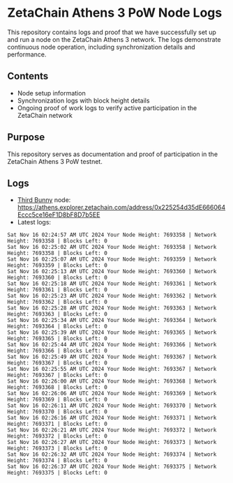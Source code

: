 # ZetaChain Athens 3 PoW Node Logs
This repository contains logs and proof that we have successfully set up and run a node on the ZetaChain Athens 3 network. The logs demonstrate continuous node operation, including synchronization details and performance.

## Contents
- Node setup information
- Synchronization logs with block height details
- Ongoing proof of work logs to verify active participation in the ZetaChain network

## Purpose
This repository serves as documentation and proof of participation in the ZetaChain Athens 3 PoW testnet.

## Logs

- [Third Bunny](https://thirdbunny.xyz/) node: https://athens.explorer.zetachain.com/address/0x225254d35dE666064Eccc5ce16eF1D8bF8D7b5EE
- Latest logs:
```
Sat Nov 16 02:24:57 AM UTC 2024 Your Node Height: 7693358 | Network Height: 7693358 | Blocks Left: 0
Sat Nov 16 02:25:02 AM UTC 2024 Your Node Height: 7693358 | Network Height: 7693358 | Blocks Left: 0
Sat Nov 16 02:25:07 AM UTC 2024 Your Node Height: 7693359 | Network Height: 7693359 | Blocks Left: 0
Sat Nov 16 02:25:13 AM UTC 2024 Your Node Height: 7693360 | Network Height: 7693360 | Blocks Left: 0
Sat Nov 16 02:25:18 AM UTC 2024 Your Node Height: 7693361 | Network Height: 7693361 | Blocks Left: 0
Sat Nov 16 02:25:23 AM UTC 2024 Your Node Height: 7693362 | Network Height: 7693362 | Blocks Left: 0
Sat Nov 16 02:25:28 AM UTC 2024 Your Node Height: 7693363 | Network Height: 7693363 | Blocks Left: 0
Sat Nov 16 02:25:34 AM UTC 2024 Your Node Height: 7693364 | Network Height: 7693364 | Blocks Left: 0
Sat Nov 16 02:25:39 AM UTC 2024 Your Node Height: 7693365 | Network Height: 7693365 | Blocks Left: 0
Sat Nov 16 02:25:44 AM UTC 2024 Your Node Height: 7693366 | Network Height: 7693366 | Blocks Left: 0
Sat Nov 16 02:25:49 AM UTC 2024 Your Node Height: 7693367 | Network Height: 7693367 | Blocks Left: 0
Sat Nov 16 02:25:55 AM UTC 2024 Your Node Height: 7693367 | Network Height: 7693367 | Blocks Left: 0
Sat Nov 16 02:26:00 AM UTC 2024 Your Node Height: 7693368 | Network Height: 7693368 | Blocks Left: 0
Sat Nov 16 02:26:06 AM UTC 2024 Your Node Height: 7693369 | Network Height: 7693369 | Blocks Left: 0
Sat Nov 16 02:26:11 AM UTC 2024 Your Node Height: 7693370 | Network Height: 7693370 | Blocks Left: 0
Sat Nov 16 02:26:16 AM UTC 2024 Your Node Height: 7693371 | Network Height: 7693371 | Blocks Left: 0
Sat Nov 16 02:26:21 AM UTC 2024 Your Node Height: 7693372 | Network Height: 7693372 | Blocks Left: 0
Sat Nov 16 02:26:27 AM UTC 2024 Your Node Height: 7693373 | Network Height: 7693373 | Blocks Left: 0
Sat Nov 16 02:26:32 AM UTC 2024 Your Node Height: 7693374 | Network Height: 7693374 | Blocks Left: 0
Sat Nov 16 02:26:37 AM UTC 2024 Your Node Height: 7693375 | Network Height: 7693375 | Blocks Left: 0
```
